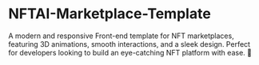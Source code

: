 # NFTAI-Marketplace-Template
A modern and responsive Front-end template for NFT marketplaces, featuring 3D animations, smooth interactions, and a sleek design. Perfect for developers looking to build an eye-catching NFT platform with ease. 🚀
